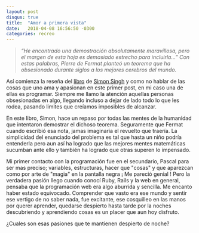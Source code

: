 ```yaml
---
layout: post
disqus: true
title:  "Amor a primera vista"
date:   2018-04-08 16:56:50 -0300
categories: recreo
---
```


> _“He encontrado una demostración absolutamente maravillosa, pero el margen de esta hoja es demasiado estrecho para incluirla…” Con estas palabras, Pierre de Fermat planteó un teorema que ha obsesionado durante siglos a los mejores cerebros del mundo._

Así comienza la reseña del [libro](https://www.amazon.es/enigma-Fermat-Ariel-Simon-Singh/dp/8434418711) de [Simon Singh](https://es.wikipedia.org/wiki/Simon_Singh) y como no hablar de las cosas que uno ama y apasionan en este primer post, en mi caso una de ellas es programar. Siempre me llamo la atención aquellas personas obsesionadas en algo, llegando incluso a dejar de lado todo lo que les rodea, pasando limites que creíamos imposibles de alcanzar.

En este libro, Simon, hace un repaso por todas las mentes de la humanidad que intentaron demostrar el dichoso teorema. Seguramente que Fermat cuando escribió esa nota, jamas imaginaria el revuelto que traería. La simplicidad del enunciado del problema es tal que hasta un niño podría entenderla pero aun así ha logrado que las mejores mentes matemáticas sucumban ante ello y también ha logrado que otras superen lo impensado.

Mi primer contacto con la programación fue en el secundario, Pascal para ser mas preciso; variables, estructuras, hacer que "cosas" y que aparezcan como por arte de "magia" en la pantalla negra ¡ Me pareció genial ! Pero la verdadera pasión llego cuando conocí Ruby, Rails y la web en general, pensaba que la programación web era algo aburrida y sencilla. Me encanto haber estado equivocado. Comprender que vasto era ese mundo y sentir ese vertigo de no saber nada, fue excitante, ese cosquilleo en las manos por querer aprender, quedarse despierto hasta tarde por la noches descubriendo y aprendiendo cosas es un placer que aun hoy disfruto.

¿Cuales son esas pasiones que te mantienen despierto de noche?

